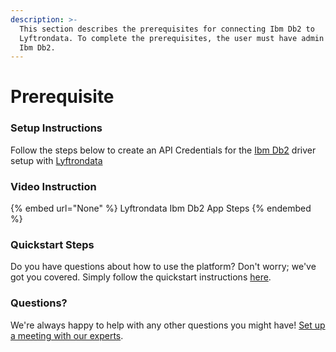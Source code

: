 ```yaml
---
description: >-
  This section describes the prerequisites for connecting Ibm Db2 to
  Lyftrondata. To complete the prerequisites, the user must have admin access to
  Ibm Db2.
---
```


# Prerequisite

<mark style="color:blue;"></mark>

### Setup Instructions

Follow the steps below to create an API Credentials for the [Ibm Db2](None) driver setup with [Lyftrondata](https://www.lyftrondata.com)

### Video Instruction

{% embed url="None" %}
Lyftrondata Ibm Db2 App Steps
{% endembed %}

### Quickstart Steps

Do you have questions about how to use the platform? Don't worry; we've got you covered. Simply follow the quickstart instructions [here](README.md).

### Questions? <a href="#questions" id="questions"></a>

We're always happy to help with any other questions you might have! [Set up a meeting with our experts](https://www.lyftrondata.com/book-a-meeting/).

